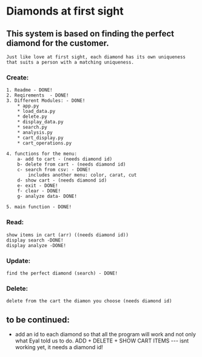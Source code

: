 # Diamonds at first sight
## This system is based on finding the perfect diamond for the customer.
    Just like love at first sight, each diamond has its own uniqueness that suits a person with a matching uniqueness.
### Create:
    1. Readme - DONE!
    2. Reqirements  - DONE!
    3. Different Modules: - DONE!
        * app.py
        * load_data.py
        * delete.py
        * display_data.py
        * search.py
        * analysis.py
        * cart_display.py
        * cart_operations.py

    4. functions for the menu:
        a- add to cart - (needs diamond id)
        b- delete from cart - (needs diamond id)
        c- search from csv: - DONE!   
            includes another menu: color, carat, cut
        d- show cart - (needs diamond id)
        e- exit - DONE!
        f- clear - DONE!
        g- analyze data- DONE!

    5. main function - DONE!

### Read:
    show items in cart (arr) ((needs diamond id))
    display search -DONE!
    display analyze -DONE!

### Update:
    find the perfect diamond (search) - DONE!

### Delete:
    delete from the cart the diamon you choose (needs diamond id)

## to be continued:
- add an id to each diamond so that all the program will work and not only what Eyal told us to do.
    ADD + DELETE + SHOW CART ITEMS --- isnt working yet, it needs a diamond id!

